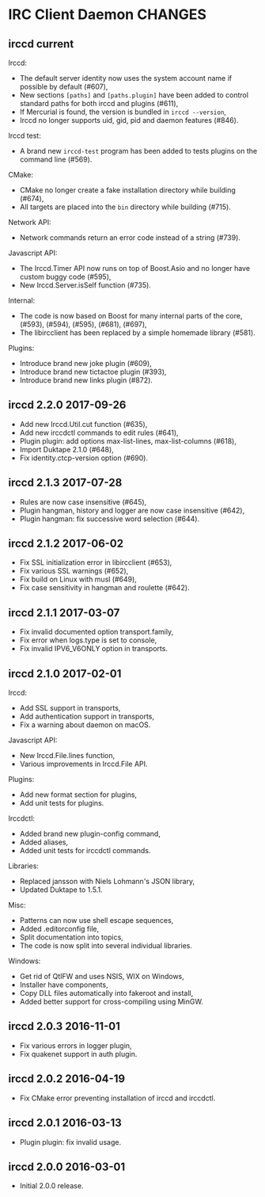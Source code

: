 IRC Client Daemon CHANGES
=========================

irccd current
----------------------

Irccd:

  - The default server identity now uses the system account name if possible by
    default (#607),
  - New sections `[paths]` and `[paths.plugin]` have been added to control
    standard paths for both irccd and plugins (#611),
  - If Mercurial is found, the version is bundled in `irccd --version`,
  - Irccd no longer supports uid, gid, pid and daemon features (#846).

Irccd test:

  - A brand new `irccd-test` program has been added to tests plugins on the
    command line (#569).

CMake:

  - CMake no longer create a fake installation directory while building (#674),
  - All targets are placed into the `bin` directory while building (#715).

Network API:

  - Network commands return an error code instead of a string (#739).

Javascript API:

  - The Irccd.Timer API now runs on top of Boost.Asio and no longer have custom
    buggy code (#595),
  - New Irccd.Server.isSelf function (#735).

Internal:

  - The code is now based on Boost for many internal parts of the core, (#593),
    (#594), (#595), (#681), (#697),
  - The libircclient has been replaced by a simple homemade library (#581).

Plugins:

  - Introduce brand new joke plugin (#609),
  - Introduce brand new tictactoe plugin (#393),
  - Introduce brand new links plugin (#872).

irccd 2.2.0 2017-09-26
----------------------

  - Add new Irccd.Util.cut function (#635),
  - Add new irccdctl commands to edit rules (#641),
  - Plugin plugin: add options max-list-lines, max-list-columns (#618),
  - Import Duktape 2.1.0 (#648),
  - Fix identity.ctcp-version option (#690).

irccd 2.1.3 2017-07-28
----------------------

  - Rules are now case insensitive (#645),
  - Plugin hangman, history and logger are now case insensitive (#642),
  - Plugin hangman: fix successive word selection (#644).

irccd 2.1.2 2017-06-02
----------------------

  - Fix SSL initialization error in libircclient (#653),
  - Fix various SSL warnings (#652),
  - Fix build on Linux with musl (#649),
  - Fix case sensitivity in hangman and roulette (#642).

irccd 2.1.1 2017-03-07
----------------------

  - Fix invalid documented option transport.family,
  - Fix error when logs.type is set to console,
  - Fix invalid IPV6_V6ONLY option in transports.

irccd 2.1.0 2017-02-01
----------------------

Irccd:

  - Add SSL support in transports,
  - Add authentication support in transports,
  - Fix a warning about daemon on macOS.

Javascript API:

  - New Irccd.File.lines function,
  - Various improvements in Irccd.File API.

Plugins:

  - Add new format section for plugins,
  - Add unit tests for plugins.

Irccdctl:

  - Added brand new plugin-config command,
  - Added aliases,
  - Added unit tests for irccdctl commands.

Libraries:

  - Replaced jansson with Niels Lohmann's JSON library,
  - Updated Duktape to 1.5.1.

Misc:

  - Patterns can now use shell escape sequences,
  - Added .editorconfig file,
  - Split documentation into topics,
  - The code is now split into several individual libraries.

Windows:

  - Get rid of QtIFW and uses NSIS, WIX on Windows,
  - Installer have components,
  - Copy DLL files automatically into fakeroot and install,
  - Added better support for cross-compiling using MinGW.

irccd 2.0.3 2016-11-01
----------------------

  - Fix various errors in logger plugin,
  - Fix quakenet support in auth plugin.

irccd 2.0.2 2016-04-19
----------------------

  - Fix CMake error preventing installation of irccd and irccdctl.

irccd 2.0.1 2016-03-13
----------------------

  - Plugin plugin: fix invalid usage.

irccd 2.0.0 2016-03-01
----------------------

  - Initial 2.0.0 release.
